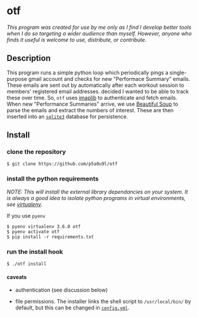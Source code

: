 # otf

*This program was created for use by me only as I find I develop better tools when I do so targeting a wider audience than myself. However, anyone who finds it useful is welcome to use, distribute, or contribute.*

## Description
This program runs a simple python loop which periodically pings a single-purpose gmail account and checks for new "Performace Summary" emails. These emails are sent out by automatically after each workout session to members' registered email addresses. decided I wanted to be able to track these over time. So, ``otf`` uses [imaplib](https://docs.python.org/2/library/imaplib.html) to authenticate and fetch emails. When new "Performance Summaries" arrive, we use
[Beautiful Soup](https://www.crummy.com/software/BeautifulSoup/) to parse the emails and extract the numbers of interest. These are then inserted into an [``sqlite3``](https://www.sqlite.org/) database for persistence. 

## Install

### clone the repository

    $ git clone https://github.com/p5a0u9l/otf

### install the python requirements

_NOTE: This will install the external library dependancies on your system. It is always a good idea to isolate python programs in virtual environments, see [virtualenv](https://virtualenv.pypa.io/en/stable/)._

If you use `pyenv` 

    $ pyenv virtualenv 3.6.0 otf
    $ pyenv activate otf
    $ pip install -r requirements.txt

### run the install hook

    $ ./otf install
    
#### caveats

* authentication (see discussion below)

* file permissions. 
The installer links the shell script to `/usr/local/bin/` by default, but this can be changed in [`config.yml`](./config.yml). 


